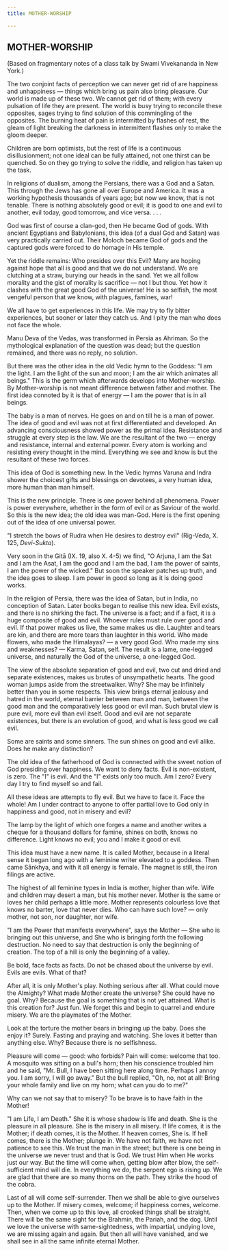 ```yaml
---
title: MOTHER-WORSHIP

---
```





  

## MOTHER-WORSHIP

(Based on fragmentary notes of a class talk by Swami Vivekananda in New
York.)

The two conjoint facts of perception we can never get rid of are
happiness and unhappiness — things which bring us pain also bring
pleasure. Our world is made up of these two. We cannot get rid of them;
with every pulsation of life they are present. The world is busy trying
to reconcile these opposites, sages trying to find solution of this
commingling of the opposites. The burning heat of pain is intermitted by
flashes of rest, the gleam of light breaking the darkness in
intermittent flashes only to make the gloom deeper.

Children are born optimists, but the rest of life is a continuous
disillusionment; not one ideal can be fully attained, not one thirst can
be quenched. So on they go trying to solve the riddle, and religion has
taken up the task.

In religions of dualism, among the Persians, there was a God and a
Satan. This through the Jews has gone all over Europe and America. It
was a working hypothesis thousands of years ago; but now we know, that
is not tenable. There is nothing absolutely good or evil; it is good to
one and evil to another, evil today, good tomorrow, and vice versa. . .
.

God was first of course a clan-god, then He became God of gods. With
ancient Egyptians and Babylonians, this idea (of a dual God and Satan)
was very practically carried out. Their Moloch became God of gods and
the captured gods were forced to do homage in His temple.

Yet the riddle remains: Who presides over this Evil? Many are hoping
against hope that all is good and that we do not understand. We are
clutching at a straw, burying our heads in the sand. Yet we all follow
morality and the gist of morality is sacrifice — not I but thou. Yet how
it clashes with the great good God of the universe! He is so selfish,
the most vengeful person that we know, with plagues, famines, war!

We all have to get experiences in this life. We may try to fly bitter
experiences, but sooner or later they catch us. And I pity the man who
does not face the whole.

Manu Deva of the Vedas, was transformed in Persia as Ahriman. So the
mythological explanation of the question was dead; but the question
remained, and there was no reply, no solution.

But there was the other idea in the old Vedic hymn to the Goddess: "I am
the light. I am the light of the sun and moon; I am the air which
animates all beings." This is the germ which afterwards develops into
Mother-worship. By Mother-worship is not meant difference between father
and mother. The first idea connoted by it is that of energy — I am the
power that is in all beings.

The baby is a man of nerves. He goes on and on till he is a man of
power. The idea of good and evil was not at first differentiated and
developed. An advancing consciousness showed power as the primal idea.
Resistance and struggle at every step is the law. We are the resultant
of the two — energy and resistance, internal and external power. Every
atom is working and resisting every thought in the mind. Everything we
see and know is but the resultant of these two forces.

This idea of God is something new. In the Vedic hymns Varuna and Indra
shower the choicest gifts and blessings on devotees, a very human idea,
more human than man himself.

This is the new principle. There is one power behind all phenomena.
Power is power everywhere, whether in the form of evil or as Saviour of
the world. So this is the new idea; the old idea was man-God. Here is
the first opening out of the idea of one universal power.

"I stretch the bows of Rudra when He desires to destroy evil" (Rig-Veda,
X. 125, *Devi-Sukta*).

Very soon in the Gitā (IX. 19, also X. 4-5) we find, "O Arjuna, I am the
Sat and I am the Asat, I am the good and I am the bad, I am the power of
saints, I am the power of the wicked." But soon the speaker patches up
truth, and the idea goes to sleep. I am power in good so long as it is
doing good works.

In the religion of Persia, there was the idea of Satan, but in India, no
conception of Satan. Later books began to realise this new idea. Evil
exists, and there is no shirking the fact. The universe is a fact; and
if a fact, it is a huge composite of good and evil. Whoever rules must
rule over good and evil. If that power makes us live, the same makes us
die. Laughter and tears are kin, and there are more tears than laughter
in this world. Who made flowers, who made the Himalayas? — a very good
God. Who made my sins and weaknesses? — Karma, Satan, self. The result
is a lame, one-legged universe, and naturally the God of the universe, a
one-legged God.

The view of the absolute separation of good and evil, two cut and dried
and separate existences, makes us brutes of unsympathetic hearts. The
good woman jumps aside from the streetwalker. Why? She may be infinitely
better than you in some respects. This view brings eternal jealousy and
hatred in the world, eternal barrier between man and man, between the
good man and the comparatively less good or evil man. Such brutal view
is pure evil, more evil than evil itself. Good and evil are not separate
existences, but there is an evolution of good, and what is less good we
call evil.

Some are saints and some sinners. The sun shines on good and evil alike.
Does he make any distinction?

The old idea of the fatherhood of God is connected with the sweet notion
of God presiding over happiness. We want to deny facts. Evil is
non-existent, is zero. The "I" is evil. And the "I" exists only too
much. Am I zero? Every day I try to find myself so and fail.

All these ideas are attempts to fly evil. But we have to face it. Face
the whole! Am I under contract to anyone to offer partial love to God
only in happiness and good, not in misery and evil?

The lamp by the light of which one forges a name and another writes a
cheque for a thousand dollars for famine, shines on both, knows no
difference. Light knows no evil; you and I make it good or evil.

This idea must have a new name. It is called Mother, because in a
literal sense it began long ago with a feminine writer elevated to a
goddess. Then came Sānkhya, and with it all energy is female. The magnet
is still, the iron filings are active.

The highest of all feminine types in India is mother, higher than wife.
Wife and children may desert a man, but his mother never. Mother is the
same or loves her child perhaps a little more. Mother represents
colourless love that knows no barter, love that never dies. Who can have
such love? — only mother, not son, nor daughter, nor wife.

"I am the Power that manifests everywhere", says the Mother — She who is
bringing out this universe, and She who is bringing forth the following
destruction. No need to say that destruction is only the beginning of
creation. The top of a hill is only the beginning of a valley.

Be bold, face facts as facts. Do not be chased about the universe by
evil. Evils are evils. What of that?

After all, it is only Mother's play. Nothing serious after all. What
could move the Almighty? What made Mother create the universe? She could
have no goal. Why? Because the goal is something that is not yet
attained. What is this creation for? Just fun. We forget this and begin
to quarrel and endure misery. We are the playmates of the Mother.

Look at the torture the mother bears in bringing up the baby. Does she
enjoy it? Surely. Fasting and praying and watching. She loves it better
than anything else. Why? Because there is no selfishness.

Pleasure will come — good: who forbids? Pain will come: welcome that
too. A mosquito was sitting on a bull's horn; then his conscience
troubled him and he said, "Mr. Bull, I have been sitting here along
time. Perhaps I annoy you. I am sorry, I will go away." But the bull
replied, "Oh, no, not at all! Bring your whole family and live on my
horn; what can you do to me?"

Why can we not say that to misery? To be brave is to have faith in the
Mother!

"I am Life, I am Death." She it is whose shadow is life and death. She
is the pleasure in all pleasure. She is the misery in all misery. If
life comes, it is the Mother; if death comes, it is the Mother. If
heaven comes, She is. If hell comes, there is the Mother; plunge in. We
have not faith, we have not patience to see this. We trust the man in
the street; but there is one being in the universe we never trust and
that is God. We trust Him when He works just our way. But the time will
come when, getting blow after blow, the self-sufficient mind will die.
In everything we do, the serpent ego is rising up. We are glad that
there are so many thorns on the path. They strike the hood of the cobra.

Last of all will come self-surrender. Then we shall be able to give
ourselves up to the Mother. If misery comes, welcome; if happiness
comes, welcome. Then, when we come up to this love, all crooked things
shall be straight. There will be the same sight for the Brahmin, the
Pariah, and the dog. Until we love the universe with same-sightedness,
with impartial, undying love, we are missing again and again. But then
all will have vanished, and we shall see in all the same infinite
eternal Mother.


